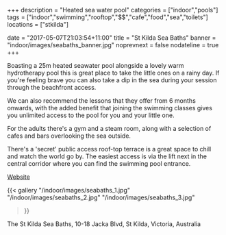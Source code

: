 +++
description = "Heated sea water pool"
categories = ["indoor","pools"]
tags = ["indoor","swimming","rooftop","$$","cafe","food","sea","toilets"]
locations = ["stkilda"]

date = "2017-05-07T21:03:54+11:00"
title = "St Kilda Sea Baths"
banner = "indoor/images/seabaths_banner.jpg"
noprevnext = false
nodateline = true
+++

Boasting a 25m heated seawater pool alongside a lovely warm hydrotherapy pool this is great place to take the little ones on a rainy day. If you're feeling brave you can also take a dip in the sea during your session through the beachfront access.

We can also recommend the lessons that they offer from 6 months onwards, with the added benefit that joining the swimming classes gives you unlimited access to the pool for you and your little one.

For the adults there's a gym and a steam room, along with a selection of cafes and bars overlooking the sea outside.

There's a 'secret' public access roof-top terrace is a great space to chill and watch the world go by. The easiest access is via the lift next in the central corridor where you can find the swimming pool entrance.

[Website](http://www.stkildaseabaths.com.au)
  
{{< gallery
    "/indoor/images/seabaths_1.jpg"
    "/indoor/images/seabaths_2.jpg"
    "/indoor/images/seabaths_3.jpg"
>}}

The St Kilda Sea Baths,
10-18 Jacka Blvd,
St Kilda,
Victoria,
Australia